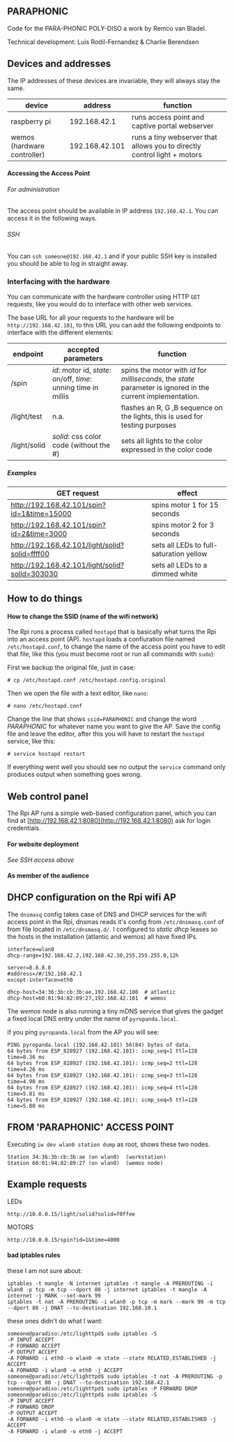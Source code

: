 ## PARAPHONIC

Code for the PARA-PHONIC POLY-DISO a work by Remco van Bladel.

Technical development: Luis Rodil-Fernandez & Charlie Berendsen

## Devices and addresses

The IP addresses of these devices are invariable, they will always stay the same.

|device|address|function|
|---|---|---|
|raspberry pi|192.168.42.1|runs access point and captive portal webserver|
|wemos (hardware controller)|192.168.42.101|runs a tiny webserver that allows you to directly control light + motors|

#### Accessing the Access Point

###### For administration

The access point should be available in IP address `192.168.42.1`. You can access it in the following ways.

###### SSH

You can `ssh someone@192.168.42.1` and if your public SSH key is installed you should be able to log in straight away.

### Interfacing with the hardware

You can communicate with the hardware controller using HTTP `GET` requests, like you would do to interface with other web services.

The base URL for all your requests to the hardware will be `http://192.168.42.101`, to this URL you can add the following endpoints to interface with the different elements:

|endpoint|accepted parameters|function|
|---|---|---|
|/spin|*id*: motor id, *state*: on/off, *time*: unning time in millis|spins the motor with *id* for *milliseconds*, the *state* parameter is ignored in the current implementation.
|/light/test|n.a.|flashes an R, G ,B sequence on the lights, this is used for testing purposes|
|/light/solid|*solid*: css color code (without the #)|sets all lights to the color expressed in the color code|

##### Examples

|GET request|effect|
|---|---|
|http://192.168.42.101/spin?id=1&time=15000|spins motor 1 for 15 seconds|
|http://192.168.42.101/spin?id=2&time=3000|spins motor 2 for 3 seconds|
|http://192.168.42.101/light/solid?solid=ffff00|sets all LEDs to full-saturation yellow|
|http://192.168.42.101/light/solid?solid=303030|sets all LEDs to a dimmed white|

## How to do things

#### How to change the SSID (name of the wifi network)

The Rpi runs a process called `hostapd` that is basically what turns the Rpi into an access point (AP). `hostapd` loads a confiuration file named  `/etc/hostapd.conf`, to change the name of the access point you have to edit that file, like this (you must become root or run all commands with `sudo`):

First we backup the original file, just in case:
```
# cp /etc/hostapd.conf /etc/hostapd.config.original
```

Then we open the file with a text editor, like `nano`:

```
# nano /etc/hostapd.conf
```

Change the line that shows `ssid=PARAPHONIC` and change the word *PARAPHONIC* for whatever name you want to give the AP. Save the config file and leave the editor, after this you will have to restart the `hostapd` service, like this:

```
# service hostapd restart
```

If everything went well you should see no output the `service` command only produces output when something goes wrong.

## Web control panel

The Rpi AP runs a simple web-based configuration panel, which you can find at [http://192.168.42.1:8080](http://192.168.42.1:8080) ask for login credentials.


#### For website deployment

_See SSH access above_

#### As member of the audience

## DHCP configuration on the Rpi wifi AP

The `dnsmasq` config takes case of DNS and DHCP services for the wifi access point in the Rpi, dnsmas reads it's config from `/etc/dnsmasq.conf` of from file located in `/etc/dnsmasq.d/`. I configured to _static dhcp_ leases so the hosts in the installation (atlantic and wemos) all have fixed IPs.

```
interface=wlan0
dhcp-range=192.168.42.2,192.168.42.30,255.255.255.0,12h

server=8.8.8.8
#address=/#/192.168.42.1
except-interface=eth0

dhcp-host=34:36:3b:cb:3b:ae,192.168.42.100  # atlantic
dhcp-host=60:01:94:82:89:27,192.168.42.101  # wemos
```

The _wemos_ node is also running a tiny mDNS service that gives the gadget a fixed local DNS entry under the name of `pyropanda.local`.

if you ping `pyropanda.local` from the AP you will see:

```
PING pyropanda.local (192.168.42.101) 56(84) bytes of data.
64 bytes from ESP_828927 (192.168.42.101): icmp_seq=1 ttl=128 time=8.36 ms
64 bytes from ESP_828927 (192.168.42.101): icmp_seq=2 ttl=128 time=4.26 ms
64 bytes from ESP_828927 (192.168.42.101): icmp_seq=3 ttl=128 time=4.90 ms
64 bytes from ESP_828927 (192.168.42.101): icmp_seq=4 ttl=128 time=5.81 ms
64 bytes from ESP_828927 (192.168.42.101): icmp_seq=5 ttl=128 time=5.80 ms
```

## FROM 'PARAPHONIC' ACCESS POINT

Executing `iw dev wlan0 station dump` as root, shows these two nodes.

```
Station 34:36:3b:cb:3b:ae (on wlan0)  (workstation)
Station 60:01:94:82:89:27 (on wlan0)  (wemos node)
```

## Example requests

LEDs

```
http://10.0.0.15/light/solid?solid=f0ffee
```

MOTORS

```
http://10.0.0.15/spin?id=1&time=4000
```

#### bad iptables rules

these I am not sure about:

```
iptables -t mangle -N internet iptables -t mangle -A PREROUTING -i wlan0 -p tcp -m tcp --dport 80 -j internet iptables -t mangle -A internet -j MARK --set-mark 99
iptables -t nat -A PREROUTING -i wlan0 -p tcp -m mark --mark 99 -m tcp --dport 80 -j DNAT --to-destination 192.168.10.1
```

these ones didn't do what I want:

```
someone@paradiso:/etc/lighttpd$ sudo iptables -S
-P INPUT ACCEPT
-P FORWARD ACCEPT
-P OUTPUT ACCEPT
-A FORWARD -i eth0 -o wlan0 -m state --state RELATED,ESTABLISHED -j ACCEPT
-A FORWARD -i wlan0 -o eth0 -j ACCEPT
someone@paradiso:/etc/lighttpd$ sudo iptables -t nat -A PREROUTING -p tcp --dport 80 -j DNAT --to-destination 192.168.42.1
someone@paradiso:/etc/lighttpd$ sudo iptables -P FORWARD DROP
someone@paradiso:/etc/lighttpd$ sudo iptables -S
-P INPUT ACCEPT
-P FORWARD DROP
-P OUTPUT ACCEPT
-A FORWARD -i eth0 -o wlan0 -m state --state RELATED,ESTABLISHED -j ACCEPT
-A FORWARD -i wlan0 -o eth0 -j ACCEPT
```
